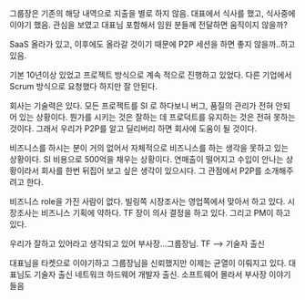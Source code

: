 그룹장은 기존의 해당 내역으로 지출을 별로 하지 않음.
대표에서 식사를 했고, 식사중에 이야기 했음. 관심을 보였고 대표님 포함해서 임원 분들께 전달하면 움직이지 않을까?

SaaS 올라가 있고, 이후에도 올라갈 것이기 때문에 P2P 세션을 하면 좋지 않을까..하고 있음.

기본 10년이상 있었고 프로젝트 방식으로 계속 적으로 진행하고 있었다. 다른 기업에서 Scrum 방식으로 요청했다 하지만 잘 안된다. 

회사는 기술력은 있다. 모든 프로젝트를 SI 로 하다보니 버그, 품질의 관리가 전혀 안되어 있는 상황이다. 뭔가를 시키는 것은 잘하는 데 프로덕트를 유지하는 것은 전혀 못하는 것이다. 그래서 우리가 P2P를 알고 딜리버리 하면 회사에 도움이 될 것이다. 

비즈니스를 하시는 분이 거의 없어서 자체적으로 비즈니스를 하는 생각을 못하고 있는 상황이다. SI 비용으로 500억을 채우는 상황이다. 연매출이 떨어지고 수입이 안나는 상황이라서 회사를 한번 뒤집어 보고 싶은 생각이 있으시다. 그 관점에서 P2P를 소개해주려고 한다. 

비즈니스 role을 가진 사람이 없다. 빌링쪽 시장조사는 영업쪽에서 맞아서 하고 있다. 시장조사는 비즈니스 기획에 약하다. TF 장이 의사 결정을 하고 있다. 그리고 PM이 하고 있다. 

우리가 잘하고 있어라고 생각되고 있어 부사장...그룹장님. TF --> 기술자 출신

대표님을 타켓으로 이야기하고 그룹장님을 신뢰했지만 이제는 균열이 이뤄지고 있다. 대표님도 기술자 출신 네트워크 하드웨어 개발자 출신. 소프트웨어 몰라서 부사장 이야기 들음